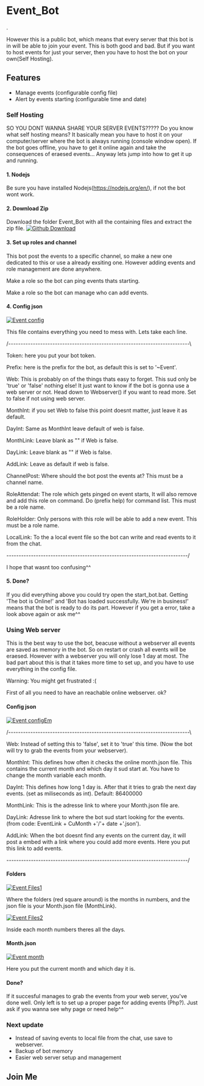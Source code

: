 # Event_Bot
.

However this is a public bot, which means that every server that this bot is in will be able to join your event. This is both good and bad. But if you want to host events for just your server, then you have to host the bot on your own(Self Hosting).

## Features
- Manage events (configurable config file)
- Alert by events starting (configurable time and date)

### Self Hosting

SO YOU DONT WANNA SHARE YOUR SERVER EVENTS?????
Do you know what self hosting means? It basically mean you have to host it on your computer/server where the bot is always running (console window open). If the bot goes offline, you have to get it online again and take the 
consequences of eraesed events... Anyway lets jump into how to get it up and running.


#### 1. Nodejs
Be sure you have installed Nodejs(https://nodejs.org/en/), if not the bot wont work.


#### 2. Download Zip
Download the folder Event_Bot with all the containing files and extract the zip file.
<img>[![Github Download](https://wad0.000webhostapp.com/images/Event_bot/Github_download.PNG)](https://wad0.000webhostapp.com/images/Event_bot/Github_download.PNG)


#### 3. Set up roles and channel
This bot post the events to a specific channel, so make a new one dedicated to this or use a already exsiting one. However adding events and role management are done anywhere. 


Make a role so the bot can ping events thats starting.

Make a role so the bot can manage who can add events.


#### 4. Config json
<img>[![Event config](https://wad0.000webhostapp.com/images/Event_bot/Event_configEm.PNG)](https://wad0.000webhostapp.com/images/Event_bot/Event_configEm.PNG)

This file contains everything you need to mess with. Lets take each line.

/--------------------------------------------------------------------------\



Token: here you put your bot token.

Prefix: here is the prefix for the bot, as default this is set to '~Event'.

Web: This is probably on of the things thats easy to forget. This sud only be 'true' or 'false' nothing else! It just want to know if the bot is gonna use a web server or not. Head down to Webserver() if you want to read more. Set to false if not using web server.

MonthInt: if you set Web to false this point doesnt matter, just leave it as default.

DayInt: Same as MonthInt leave default of web is false.

MonthLink: Leave blank as "" if Web is false.

DayLink: Leave blank as "" if Web is false.

AddLink: Leave as default if web is false.

ChannelPost: Where should the bot post the events at? This must be a channel name.

RoleAttendat: The role which gets pinged on event starts, It will also remove and add this role on command. Do (prefix help) for command list. This must be a role name.

RoleHolder: Only persons with this role will be able to add a new event. This must be a role name.

LocalLink: To the a local event file so the bot can write and read events to it from the chat.

\--------------------------------------------------------------------------/

I hope that wasnt too confusing^^


#### 5. Done?
If you did everything above you could try open the start_bot.bat. Getting 'The bot is Online!' and 'Bot has loaded successfully. We\'re in business!' means that the bot is ready to do its part. However if you get a error, take a look above again or ask me^^


### Using Web server
This is the best way to use the bot, beacuse without a webserver all events are saved as memory in the bot. So on restart or crash all events will be eraesed. However with a webserver you will only lose 1 day at most. The bad part about this is that it takes more time to set up, and you have to use everything in the config file. 

Warning: You might get frustrated :(

First of all you need to have an reachable online webserver. 
ok?

#### Config json
<img>[![Event configEm](https://wad0.000webhostapp.com/images/Event_bot/Event_config1.PNG)](https://wad0.000webhostapp.com/images/Event_bot/Event_config1.PNG)

/--------------------------------------------------------------------------\



Web: Instead of setting this to 'false', set it to 'true' this time. (Now the bot will try to grab the events from your webserver).

MonthInt: This defines how often it checks the online month.json file. This contains the current month and which day it sud start at. You have to change the month variable each month.

DayInt: This defines how long 1 day is. After that it tries to grab the next day events. (set as miliseconds as int). Default: 86400000

MonthLink: This is the adresse link to where your Month.json file are.

DayLink: Adresse link to where the bot sud start looking for the events. (from code: EventLink + CuMonth +'/'+ date +'.json').

AddLink: When the bot doesnt find any events on the current day, it will post a embed with a link where you could add more events. Here you put this link to add events.

\--------------------------------------------------------------------------/


#### Folders
<img>[![Event Files1](https://wad0.000webhostapp.com/images/Event_bot/Event_files1.PNG)](https://wad0.000webhostapp.com/images/Event_bot/Event_files1.PNG)

Where the folders (red square around) is the months in numbers, and the json file is your Month.json file (MonthLink).

<img>[![Event Files2](https://wad0.000webhostapp.com/images/Event_bot/Event_files2.PNG)](https://wad0.000webhostapp.com/images/Event_bot/Event_files2.PNG)

Inside each month numbers theres all the days.

#### Month.json
<img>[![Event month](https://wad0.000webhostapp.com/images/Event_bot/Event_month.PNG)](https://wad0.000webhostapp.com/images/Event_bot/Event_month.PNG)

Here you put the current month and which day it is.

#### Done?
If it succesful manages to grab the events from your web server, you've done well. Only left is to set up a proper page for adding events (Php?). Just ask if you wanna see why page or need help^^

### Next update
- Instead of saving events to local file from the chat, use save to webserver.
- Backup of bot memory
- Easier web server setup and management

## Join Me

